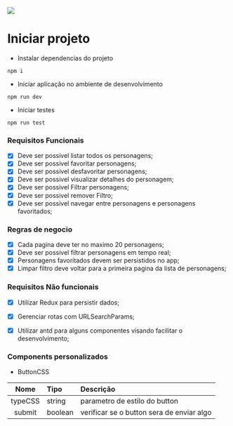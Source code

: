 

![](./src/assets/rick-and-morty.png)

# Iniciar projeto
* Instalar dependencias do projeto
```
npm i
```

* Iniciar aplicação no ambiente de desenvolvimento
```
npm run dev
```

* Iniciar testes 
```
npm run test
```

### Requisitos Funcionais
 - [x] Deve ser possivel listar todos os personagens;
 - [x] Deve ser possivel favoritar personagens;
 - [x] Deve ser possivel desfavoritar personagens;
 - [x] Deve ser possivel visualizar detalhes do personagem;
 - [x] Deve ser possivel Filtrar personagens;
 - [x] Deve ser possivel remover Filtro;
 - [x] Deve ser possivel navegar entre personagens e personagens favoritados;

### Regras de negocio
- [x] Cada pagina deve ter no maximo 20 personagens;
- [x] Deve ser possivel filtrar personagens em tempo real;
- [x] Personagens favoritados devem ser persistidos no app;
- [x] Limpar filtro deve voltar para a primeira pagina da lista de personagens;

### Requisitos Não funcionais
- [x] Utilizar Redux para persistir dados;
- [x] Gerenciar rotas com URLSearchParams;
- [x] Utilizar antd para alguns componentes visando facilitar o desenvolvimento;


### Components personalizados
* ButtonCSS

| Nome | Tipo | Descrição |
| :-------------------: | :------- | :---------------------------------------------------------------------------------------------------------------------------------- |
| typeCSS | string | parametro de estilo do button |
| submit | boolean | verificar se o button sera de enviar algo |

